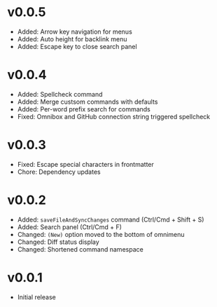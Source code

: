 # v0.0.5

- Added: Arrow key navigation for menus
- Added: Auto height for backlink menu
- Added: Escape key to close search panel

# v0.0.4

- Added: Spellcheck command
- Added: Merge custsom commands with defaults
- Added: Per-word prefix search for commands
- Fixed: Omnibox and GitHub connection string triggered spellcheck

# v0.0.3

- Fixed: Escape special characters in frontmatter
- Chore: Dependency updates

# v0.0.2

- Added: `saveFileAndSyncChanges` command (Ctrl/Cmd + Shift + S)
- Added: Search panel (Ctrl/Cmd + F)
- Changed: `(New)` option moved to the bottom of omnimenu
- Changed: Diff status display
- Changed: Shortened command namespace

# v0.0.1

- Initial release
